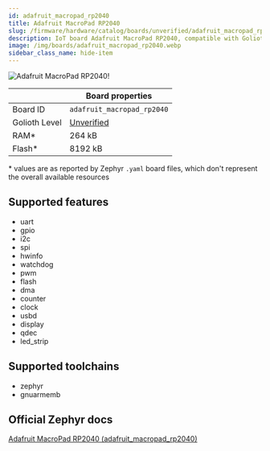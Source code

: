 ```yaml
---
id: adafruit_macropad_rp2040
title: Adafruit MacroPad RP2040
slug: /firmware/hardware/catalog/boards/unverified/adafruit_macropad_rp2040
description: IoT board Adafruit MacroPad RP2040, compatible with Golioth at unverified level.
image: /img/boards/adafruit_macropad_rp2040.webp
sidebar_class_name: hide-item
---
```


[//]: # (This is an auto-generated file, do not edit! Changes to it will be lost upon re-generation)

![Adafruit MacroPad RP2040!](/img/boards/adafruit_macropad_rp2040.webp "Adafruit MacroPad RP2040")

|                | Board properties     |
| -------------  | -------------------- |
| Board ID       | `adafruit_macropad_rp2040` |
| Golioth Level  | [Unverified](/firmware/hardware#unverified-boards) |
| RAM*           | 264 kB |
| Flash*         | 8192 kB |

\* values are as reported by Zephyr `.yaml` board files, which don't represent the overall available resources



## Supported features

* uart
* gpio
* i2c
* spi
* hwinfo
* watchdog
* pwm
* flash
* dma
* counter
* clock
* usbd
* display
* qdec
* led_strip

## Supported toolchains

* zephyr
* gnuarmemb

## Official Zephyr docs

[Adafruit MacroPad RP2040 (adafruit_macropad_rp2040)](https://docs.zephyrproject.org/latest/boards/adafruit/macropad_rp2040/doc/index.html)
